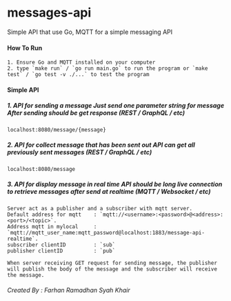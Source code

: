 # messages-api
Simple API that use Go, MQTT for a simple messaging API

#### How To Run
    1. Ensure Go and MQTT installed on your computer
    2. type `make run` / `go run main.go` to run the program or `make test` / `go test -v ./...` to test the program

#### Simple API

##### 1. API for sending a message Just send one parameter string for message After sending should be get response (REST / GraphQL / etc)
    localhost:8080/message/{message}

##### 2. API for collect message that has been sent out API can get all previously sent messages (REST / GraphQL / etc)
    localhost:8080/message

##### 3. API for display message in real time API should be long live connection to retrieve messages after send at realtime (MQTT / Websocket / etc)
    Server act as a publisher and a subscriber with mqtt server.
    Default address for mqtt    : `mqtt://<username>:<password>@<address>:<port>/<topic>`.
    Address mqtt in mylocal     : `mqtt://mqtt_user_name:mqtt_password@localhost:1883/message-api-realtime`.
    subscriber clientID         : `sub`
    publisher clientID          : `pub`

    When server receiving GET request for sending message, the publisher will publish the body of the message and the subscriber will receive the message.

###### Created By : Farhan Ramadhan Syah Khair
